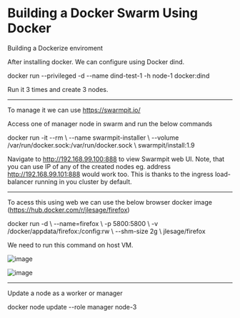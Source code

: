 # Building a Docker Swarm Using Docker
Building a Dockerize enviroment

After installing docker.
We can configure using Docker dind.

docker run --privileged -d --name dind-test-1 -h node-1 docker:dind

Run it 3 times and create 3 nodes.

----------------------------------
To manage it we can use https://swarmpit.io/

Access one of manager node in swarm and run the below commands

docker run -it --rm \\
  --name swarmpit-installer \\
  --volume /var/run/docker.sock:/var/run/docker.sock \\
swarmpit/install:1.9

Navigate to http://192.168.99.100:888 to view Swarmpit web UI. Note, that you can use IP of any of the created nodes eg. address http://192.168.99.101:888 would work too. This is thanks to the ingress load-balancer running in you cluster by default.

------------------------------------
To acess this using web we can use the below browser docker image (https://hub.docker.com/r/jlesage/firefox)

docker run -d \\
    --name=firefox \\
    -p 5800:5800 \\
    -v /docker/appdata/firefox:/config:rw \\
    --shm-size 2g \\
    jlesage/firefox
    
We need to run this command on host VM.

![image](https://user-images.githubusercontent.com/39120946/202180729-c9ed7195-d94b-4911-a8ea-28a36ce07de1.png)

![image](https://user-images.githubusercontent.com/39120946/202180075-b3141e72-0d9d-463c-a280-65a5d5158156.png)


---------------------------------------------------------------
Update a node as a worker or manager

docker node update --role manager node-3

